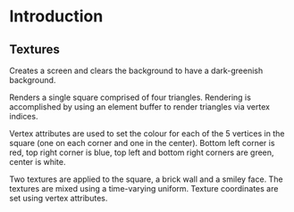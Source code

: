 Introduction
============

Textures
--------

Creates a screen and clears the background to have a dark-greenish background.

Renders a single square comprised of four triangles.
Rendering is accomplished by using an element buffer to render triangles via 
vertex indices.

Vertex attributes are used to set the colour for each of the 5 vertices in the 
square (one on each corner and one in the center). Bottom left corner is red, 
top right corner is blue, top left and bottom right corners are green, center is 
white.

Two textures are applied to the square, a brick wall and a smiley face. The 
textures are mixed using a time-varying uniform. Texture coordinates are set 
using vertex attributes.


